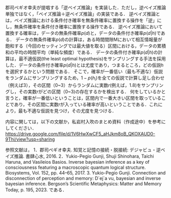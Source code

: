 郡司ぺギオ幸夫が提唱する「逆ベイズ推論」を実装した．ただし，逆ベイズ推論単独ではなく，「ベイズ推論＋逆ベイズ推論」の実装である．
逆ベイズ推論とは，ベイズ推論における条件付き確率を無条件確率に置換する操作を「逆」にし，無条件確率を条件付き確率に置換する操作である．
逆ベイズ推論において置換する確率は，データの無条件確率$p(d)$と，データの条件付き確率$p(d|h)$である．
データの無条件確率$p(d)$の計算は，ある時間間隙Mにおいて相互情報量が飽和する（今回のセッティングでは最大値を取る）区間における，データの累積和の平均の時間平均（単純な頻度）である．
データの条件付き確率$p(d|h)$の計算は，最不適仮説(the least optimal hypothesis)をサンプリングする手法を採用した．データの条件付き確率$p(d|h)$とは尤度であり，つまるところ，どの仮説$h$を選択するかという問題である．
そこで，確率が一番低い（最も不適な）仮説をランダムにサンプリングするため，$1-p(h_i)$を全ての仮説で計算し足し合わせ（例えば3），その区間（0~3）からランダムに実数$r$(例えば，1.8)をサンプリングし，その実数$r$がどの区間（0~3)の存在するかを検出する．
何をしているかと言うと，確率が一番低いということは，区間内で一番大きい区間を取っていることであり，その区間に実数$r$が入っている確率が高いということである．これにより，最も不適な仮説を見つけ，その尤度を見つける．

内容に関しては，以下の文献か，私岩村入吹のまとめ資料（作成途中）を参考にしてください．https://drive.google.com/file/d/1V6HwXwCF5_aHJkm8oB_QKOXAUD0-9Thi/view?usp=sharing





参照文献は， 
1．郡司ぺギオ幸夫. 知覚と記憶の接続・脱接続: デジャビュ・逆ベイズ推論. 書肆心水, 2016.
2．Yukio-Pegio Gunji, Shuji Shinohara, Taichi Haruna, and Vasileios Basios. Inverse bayesian inference as a key of consciousness featuring a macroscopic quantum logical structure. Biosystems, Vol. 152, pp. 44–65, 2017.
3. Yukio-Pegio Gunji. Connection and disconnection of perception and memory: D´ej`a vu, bayesian and inverse bayesian inference. Bergson’s Scientific Metaphysics: Matter and Memory Today, p. 195, 2023.
である．
